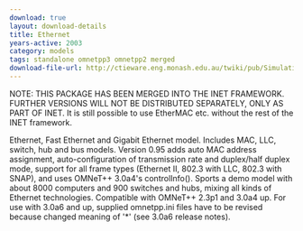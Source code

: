 ```yaml
---
download: true
layout: download-details
title: Ethernet
years-active: 2003
category: models
tags: standalone omnetpp3 omnetpp2 merged
download-file-url: http://ctieware.eng.monash.edu.au/twiki/pub/Simulation/EtherNet/Ethernet-0.95-src.tgz
---
```


NOTE: THIS PACKAGE HAS BEEN MERGED INTO THE INET FRAMEWORK. FURTHER VERSIONS
WILL NOT BE DISTRIBUTED SEPARATELY, ONLY AS PART OF INET. It is still possible
to use EtherMAC etc. without the rest of the INET framework.

Ethernet, Fast Ethernet and Gigabit Ethernet model. Includes MAC, LLC, switch,
hub and bus models.  Version 0.95 adds auto MAC address assignment,
auto-configuration of transmission rate and duplex/half duplex mode, support for
all frame types (Ethernet II, 802.3 with LLC, 802.3 with SNAP), and uses OMNeT++
3.0a4's controlInfo(). Sports a demo model with about 8000 computers and 900
switches and hubs, mixing all kinds of Ethernet technologies. Compatible with
OMNeT++ 2.3p1 and 3.0a4 up. For use with 3.0a6 and up, supplied omnetpp.ini
files have to be revised because changed meaning of '*' (see 3.0a6 release
notes).
